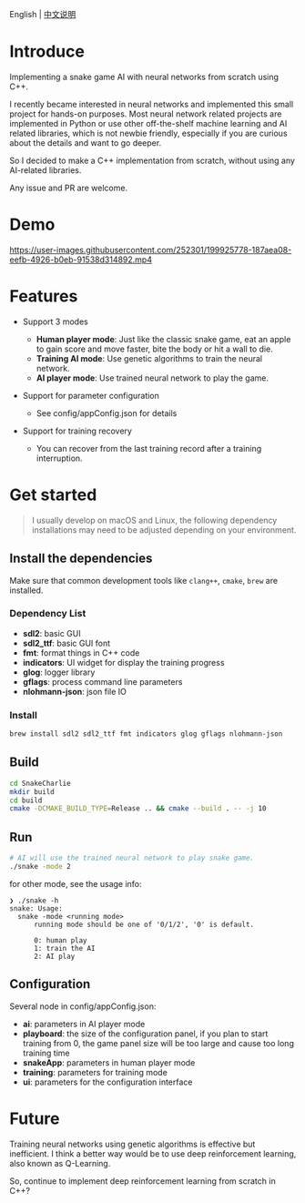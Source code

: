 English | [中文说明](./README_zh-CN.md)

# Introduce

Implementing a snake game AI with neural networks from scratch using C++.

I recently became interested in neural networks and implemented this small project for hands-on purposes.
Most neural network related projects are implemented in Python or use other off-the-shelf machine learning and AI related libraries, which is not newbie friendly, especially if you are curious about the details and want to go deeper.

So I decided to make a C++ implementation from scratch, without using any AI-related libraries.

Any issue and PR are welcome.

# Demo
https://user-images.githubusercontent.com/252301/199925778-187aea08-eefb-4926-b0eb-91538d314892.mp4


# Features
+ Support 3 modes
    + **Human player mode**: Just like the classic snake game, eat an apple to gain score and move faster, bite the body or hit a wall to die.
    + **Training AI mode**: Use genetic algorithms to train the neural network.
    + **AI player mode**: Use trained neural network to play the game.

+ Support for parameter configuration
    + See config/appConfig.json for details

+ Support for training recovery
    + You can recover from the last training record after a training interruption.



# Get started

> I usually develop on macOS and Linux, the following dependency installations may need to be adjusted depending on your environment.

## Install the dependencies

Make sure that common development tools like `clang++`, `cmake`, `brew` are installed.

### Dependency List
* **sdl2**: basic GUI
* **sdl2_ttf**: basic GUI font
* **fmt**: format things in C++ code
* **indicators**: UI widget for display the training progress
* **glog**: logger library
* **gflags**: process command line parameters
* **nlohmann-json**: json file IO


### Install
```bash
brew install sdl2 sdl2_ttf fmt indicators glog gflags nlohmann-json
```

## Build

```bash
cd SnakeCharlie
mkdir build
cd build
cmake -DCMAKE_BUILD_TYPE=Release .. && cmake --build . -- -j 10
```

## Run

```bash
# AI will use the trained neural network to play snake game.
./snake -mode 2
```

for other mode, see the usage info:
```
❯ ./snake -h
snake: Usage:
  snake -mode <running mode>
      running mode should be one of '0/1/2', '0' is default.

      0: human play
      1: train the AI
      2: AI play
```

## Configuration
Several node in config/appConfig.json:
* **ai**: parameters in AI player mode
* **playboard**: the size of the configuration panel, if you plan to start training from 0, the game panel size will be too large and cause too long training time
* **snakeApp**: parameters in human player mode
* **training**: parameters for training mode
* **ui**: parameters for the configuration interface


# Future
Training neural networks using genetic algorithms is effective but inefficient. I think a better way would be to use deep reinforcement learning, also known as Q-Learning.

So, continue to implement deep reinforcement learning from scratch in C++?

